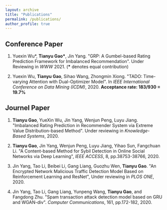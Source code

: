 ```yaml
---
layout: archive
title: "Publications"
permalink: /publications/
author_profile: true
---
```

<h2>
Conference Paper
</h2>

1. Yuexin Wu\*, __Tianyu Gao\*__, Jin Yang. "GRP: A Gumbel-based Rating Prediction Framework for Imbalanced Recommendation". Under Reviewing in _WWW_ 2021. (__\*__ denotes equal contribution)
   
2. Yuexin Wu, __Tianyu Gao__, Sihao Wang, Zhongmin Xiong. "TADO: Time-varying Attention with Dual-Optimizer Model". In _IEEE International Conference on Data Mining (ICDM)_, 2020. __Acceptance rate: 183/930 = 19.7%__

<h2>
Journel Paper
</h2>

1. __Tianyu Gao__, YueXin Wu, Jin Yang, Wenjun Peng, Luyu Jiang. "Imbalanced Rating Prediction in Recommender System via Extreme Value Distribution-based Method". Under reviewing in _Knowledge-Based Systems_, 2020.
   
2. **Tianyu Gao**, Jin Yang, Wenjun Peng, Luyu Jiang, Yihao Sun, Fangchuan Li. "A Content-based Method for Sybil Detection in Online Social Networks via Deep Learning", _IEEE ACCESS_, 8, pp.38753-38766, 2020.
   
3. Jin Yang, Tao Li, Beibei Li, Gang Liang, Guozhu Wen, __Tianyu Gao__. "An Encrypted Network Malicious Traffic Detection Model Based on Reinforcement Learning and ResNet", Under reviewing in <i>PLOS ONE</i>, 2020.
   
4. Jin Yang, Tao Li, Gang Liang, Yunpeng Wang, __Tianyu Gao__, and Fangdong Zhu. "Spam transaction attack detection model based on GRU and WGAN-div". <i>Computer Communications</i>, 161, pp.172-182, 2020.
